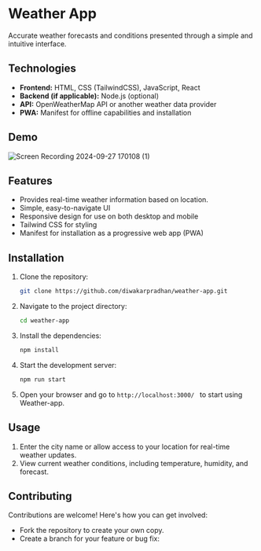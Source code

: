 
# Weather App
Accurate weather forecasts and conditions presented through a simple and intuitive interface.
## Technologies
- **Frontend:** HTML, CSS (TailwindCSS), JavaScript, React
- **Backend (if applicable):** Node.js (optional)
- **API:** OpenWeatherMap API or another weather data provider
- **PWA:** Manifest for offline capabilities and installation

## Demo


![Screen Recording 2024-09-27 170108 (1)](https://github.com/user-attachments/assets/76576d28-264a-407b-bf3d-a7b211f5e794)

## Features
- Provides real-time weather information based on location.
- Simple, easy-to-navigate UI
- Responsive design for use on both desktop and mobile
- Tailwind CSS for styling
- Manifest for installation as a progressive web app (PWA)

## Installation

1. Clone the repository:
    ```bash
    git clone https://github.com/diwakarpradhan/weather-app.git
    ```

2. Navigate to the project directory:
    ```bash
   cd weather-app
    ```

3. Install the dependencies:
    ```bash
    npm install
    ```

4. Start the development server:
    ```bash
    npm run start
    ```

5. Open your browser and go to `http://localhost:3000/ ` to start using Weather-app.

## Usage

1. Enter the city name or allow access to your location for real-time weather updates.
2. View current weather conditions, including temperature, humidity, and forecast.

## Contributing
Contributions are welcome! Here's how you can get involved:

- Fork the repository to create your own copy.
- Create a branch for your feature or bug fix:
